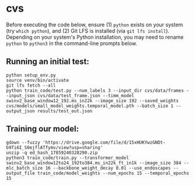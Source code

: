 # cvs

Before executing the code below, ensure (1) `python` exists on your system (try `which python`), and (2) Git LFS is installed (via `git lfs install`).
Depending on your system's Python installation, you may need to rename `python` to `python3` in the command-line prompts below.

## Running an initial test:
```
python setup_env.py
source venv/bin/activate
git lfs fetch --all
python train_code/test.py --num_labels 3 --input_dir cvs/data/frames --input_json cvs/data/test_frame.json --timm_model swinv2_base_window12_192.ms_in22k --image_size 192 --saved_weights cvs/models/small_model_weights.temporal_model.pth --batch_size 1 --output_json results/test_out.json
```

## Training our model:
```
gdown --fuzzy 'https://drive.google.com/file/d/15xHUKYwzGNDt-b9Ti6I_S0ejflATfymv/view?usp=sharing'
unzip -q ed_hash_17859240328290.zip
python3 train_code/train.py --transformer_model swinv2_base_window12to24_192to384.ms_in22k_ft_in1k --image_size 384 --mlc_batch_size 16 --backbone_weight_decay 0.01 --use_endoscapes --output_file train_code/model_weights --num_epochs 15 --temporal_epochs 15
```
